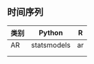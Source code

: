 ## 时间序列

| 类别 | Python      | R    |
| ---- | ----------- | ---- |
| AR   | statsmodels | ar   |
|      |             |      |
|      |             |      |

